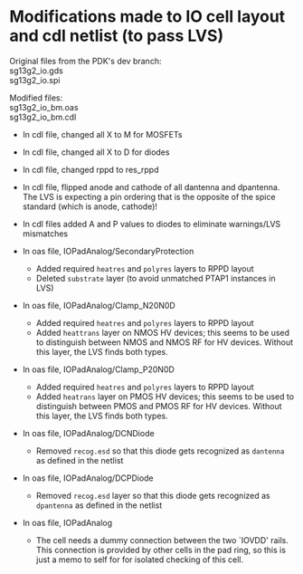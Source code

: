 # Modifications made to IO cell layout and cdl netlist (to pass LVS)

Original files from the PDK's dev branch:  
sg13g2_io.gds  
sg13g2_io.spi  

Modified files:  
sg13g2_io_bm.oas  
sg13g2_io_bm.cdl  



* In cdl file, changed all X to M for MOSFETs  
* In cdl file, changed all X to D for diodes  
* In cdl file, changed rppd to res_rppd  
* In cdl file, flipped anode and cathode of all dantenna and dpantenna. The LVS is expecting a pin ordering that is the opposite of the spice standard (which is anode, cathode)!
* In cdl files added A and P values to diodes to eliminate warnings/LVS mismatches

* In oas file, IOPadAnalog/SecondaryProtection
  * Added required `heatres` and `polyres` layers to RPPD layout
  * Deleted `substrate` layer (to avoid unmatched PTAP1 instances in LVS)

* In oas file, IOPadAnalog/Clamp_N20N0D
  * Added required `heatres` and `polyres` layers to RPPD layout
  * Added `heattrans` layer on NMOS HV devices; this seems to be used to distinguish between NMOS and NMOS RF for HV devices. Without this layer, the LVS finds both types.

* In oas file, IOPadAnalog/Clamp_P20N0D
  * Added required `heatres` and `polyres` layers to RPPD layout
  * Added `heatrans` layer on PMOS HV devices; this seems to be used to distinguish between PMOS and PMOS RF for HV devices. Without this layer, the LVS finds both types.

* In oas file, IOPadAnalog/DCNDiode
  * Removed `recog.esd` so that this diode gets recognized as `dantenna` as defined in the netlist

* In oas file, IOPadAnalog/DCPDiode
  * Removed `recog.esd` layer so that this diode gets recognized as `dpantenna` as defined in the netlist

* In oas file, IOPadAnalog
  * The cell needs a dummy connection between the two `IOVDD' rails. This connection is provided by other cells in the pad ring, so this is just a memo to self for for isolated checking of this cell.
